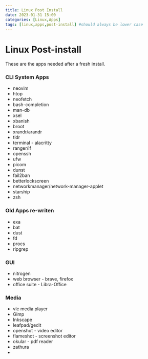 ```yaml
---
title: Linux Post Install
date: 2023-01-31 15:00
categories: [Linux,Apps]
tags: [linux,apps,post-install] #should always be lower case
---
```


# Linux Post-install
These are the apps needed after a fresh install.

### CLI System Apps
- neovim
- htop
- neofetch
- bash-completion
- man-db
- xsel
- xbanish
- broot
- xrandr/arandr
- tldr
- terminal - alacritty
- ranger/lf
- openssh
- ufw
- picom
- dunst
- fail2ban
- betterlockscreen
- networkmanager/network-manager-applet
- starship
- zsh

### Old Apps re-writen
- exa
- bat
- dust
- fd
- procs
- ripgrep

### GUI
- nitrogen
- web browser - brave, firefox
- office suite - Libra-Office

### Media
- vlc media player
- Gimp
- Inkscape
- leafpad/gedit
- openshot - video editor
- flameshot - screenshot editor
- okular - pdf reader
- zathura
- 